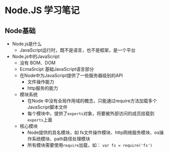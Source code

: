 # Node.JS 学习笔记
## Node基础
- Node.js是什么
  + JavaScript运行时，既不是语言，也不是框架，是一个平台
- Node.js中的JavaScript
  + 没有 BOM、DOM
  + EcmaSrcipt 基础JavaScript语言部分
  + 在Node中为JavaScript提供了一些服务器级别的API
    * 文件操作能力
    * http服务的能力
  + 模块系统
    * 在Node 中没有全局作用域的概念，只能通过require方法加载多个JavaScript脚本文件
    * 每个模块中，提供了`exports`对象，将要被外部访问的成员挂载到`exports`上面
  + 核心模块
    * Node提供的具名模块，如 fs文件操作模块、http网络服务模块、os操作系统模块、path路径处理模块
    * 所有模块需要使用`require`加载，如： `var fs = require('fs')`
